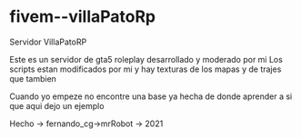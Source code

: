 # fivem--villaPatoRp
Servidor VillaPatoRP

Este es un servidor de gta5 roleplay desarrollado y moderado por mi Los scripts estan modificados por mi y hay texturas de los mapas y de trajes que tambien 

Cuando yo empeze no encontre una base ya hecha de donde aprender a si que aqui dejo un ejemplo 

Hecho -> fernando_cg->mrRobot -> 2021

